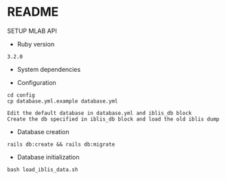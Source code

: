 # README
SETUP MLAB API
* Ruby version  
```
3.2.0
```
* System dependencies

* Configuration
```
cd config 
cp database.yml.example database.yml
```
```
Edit the default database in database.yml and iblis_db block 
Create the db specified in iblis_db block and load the old iblis dump
```

* Database creation
```
rails db:create && rails db:migrate
```
* Database initialization
```
bash load_iblis_data.sh 
```

